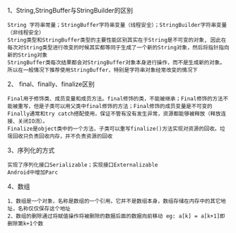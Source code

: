 1、String,StringBuffer与StringBuilder的区别

    String 字符串常量；StringBuffer字符串变量（线程安全）；StringBuilder字符串变量（非线程安全）
    String类型和StringBuffer类型的主要性能区别其实在于String是不可变的对象, 因此在每次对String类型进行改变的时候其实都等同于生成了一个新的String对象，然后将指针指向新的String对象
    StringBuffer类每次结果都会对StringBuffer对象本身进行操作，而不是生成新的对象。所以在一般情况下推荐使用StringBuffer，特别是字符串对象经常改变的情况下

2、 final、finally、finalize区别

    Final用于修饰类、成员变量和成员方法。final修饰的类，不能被继承；Final修饰的方法不能被重写，但是子类可以用父类中final修饰的方法；Final修饰的成员变量是不可变的
    Finally通常和try catch搭配使用，保证不管有没有发生异常，资源都能够被释放（释放连接、关闭IO流）。
    Finalize是object类中的一个方法，子类可以重写finalize()方法实现对资源的回收。垃圾回收只负责回收内存，并不负责资源的回收

3、序列化的方式

    实现了序列化接口Serializable；实现接口Externalizable
    Android中增加Parc

4、数组

    1、数组是一个对象，名称是数组的一个引用，它并不是数组本身，数组存储在内存中的其它地址，名称仅仅保存这个地址
    2、数组的删除通过将赋值操作将被删除的数据后面的数据向前移动 eg: a[k] = a[k+1]即删除第k+1个数